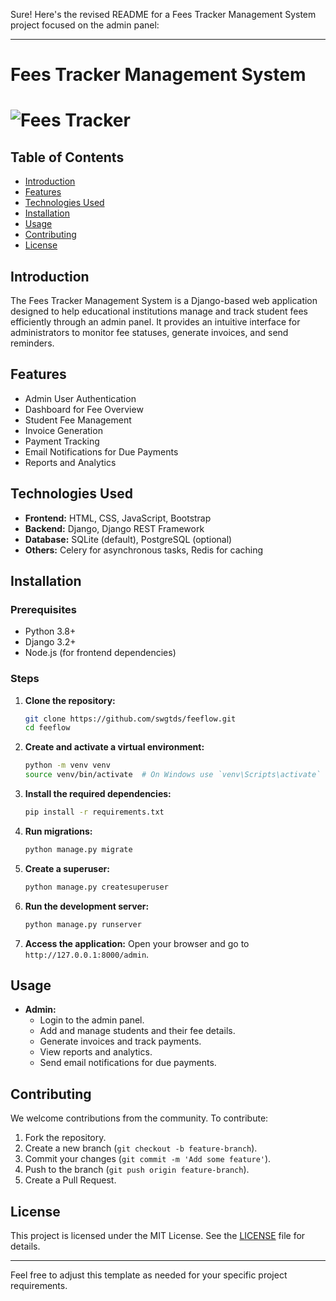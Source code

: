 Sure! Here's the revised README for a Fees Tracker Management System project focused on the admin panel:

---

# Fees Tracker Management System
# ![Fees Tracker](https://via.placeholder.com/728x90.png)

## Table of Contents
- [Introduction](#introduction)
- [Features](#features)
- [Technologies Used](#technologies-used)
- [Installation](#installation)
- [Usage](#usage)
- [Contributing](#contributing)
- [License](#license)

## Introduction
The Fees Tracker Management System is a Django-based web application designed to help educational institutions manage and track student fees efficiently through an admin panel. It provides an intuitive interface for administrators to monitor fee statuses, generate invoices, and send reminders.

## Features
- Admin User Authentication
- Dashboard for Fee Overview
- Student Fee Management
- Invoice Generation
- Payment Tracking
- Email Notifications for Due Payments
- Reports and Analytics

## Technologies Used
- **Frontend:** HTML, CSS, JavaScript, Bootstrap
- **Backend:** Django, Django REST Framework
- **Database:** SQLite (default), PostgreSQL (optional)
- **Others:** Celery for asynchronous tasks, Redis for caching

## Installation
### Prerequisites
- Python 3.8+
- Django 3.2+
- Node.js (for frontend dependencies)

### Steps
1. **Clone the repository:**
   ```bash
   git clone https://github.com/swgtds/feeflow.git
   cd feeflow
   ```

2. **Create and activate a virtual environment:**
   ```bash
   python -m venv venv
   source venv/bin/activate  # On Windows use `venv\Scripts\activate`
   ```

3. **Install the required dependencies:**
   ```bash
   pip install -r requirements.txt
   ```

4. **Run migrations:**
   ```bash
   python manage.py migrate
   ```

5. **Create a superuser:**
   ```bash
   python manage.py createsuperuser
   ```

6. **Run the development server:**
   ```bash
   python manage.py runserver
   ```

7. **Access the application:**
   Open your browser and go to `http://127.0.0.1:8000/admin`.

## Usage
- **Admin:**
  - Login to the admin panel.
  - Add and manage students and their fee details.
  - Generate invoices and track payments.
  - View reports and analytics.
  - Send email notifications for due payments.

## Contributing
We welcome contributions from the community. To contribute:

1. Fork the repository.
2. Create a new branch (`git checkout -b feature-branch`).
3. Commit your changes (`git commit -m 'Add some feature'`).
4. Push to the branch (`git push origin feature-branch`).
5. Create a Pull Request.

## License
This project is licensed under the MIT License. See the [LICENSE](LICENSE) file for details.

---

Feel free to adjust this template as needed for your specific project requirements.
